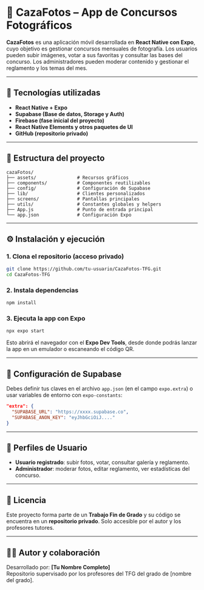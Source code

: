 # 📸 CazaFotos – App de Concursos Fotográficos

**CazaFotos** es una aplicación móvil desarrollada en **React Native con Expo**, cuyo objetivo es gestionar concursos mensuales de fotografía. Los usuarios pueden subir imágenes, votar a sus favoritas y consultar las bases del concurso. Los administradores pueden moderar contenido y gestionar el reglamento y los temas del mes.

---

## 🚀 Tecnologías utilizadas

- **React Native + Expo**
- **Supabase (Base de datos, Storage y Auth)**
- **Firebase (fase inicial del proyecto)**
- **React Native Elements y otros paquetes de UI**
- **GitHub (repositorio privado)**

---

## 📂 Estructura del proyecto

```
cazaFotos/
├── assets/               # Recursos gráficos
├── components/           # Componentes reutilizables
├── config/               # Configuración de Supabase
├── lib/                  # Clientes personalizados
├── screens/              # Pantallas principales
├── utils/                # Constantes globales y helpers
├── App.js                # Punto de entrada principal
└── app.json              # Configuración Expo
```

---

## ⚙️ Instalación y ejecución

### 1. Clona el repositorio (acceso privado)

```bash
git clone https://github.com/tu-usuario/CazaFotos-TFG.git
cd CazaFotos-TFG
```

### 2. Instala dependencias

```bash
npm install
```

### 3. Ejecuta la app con Expo

```bash
npx expo start
```

Esto abrirá el navegador con el **Expo Dev Tools**, desde donde podrás lanzar la app en un emulador o escaneando el código QR.

---

## 🔐 Configuración de Supabase

Debes definir tus claves en el archivo `app.json` (en el campo `expo.extra`) o usar variables de entorno con `expo-constants`:

```json
"extra": {
  "SUPABASE_URL": "https://xxxx.supabase.co",
  "SUPABASE_ANON_KEY": "eyJhbGciOiJ...."
}
```

---

## 👤 Perfiles de Usuario

- **Usuario registrado**: subir fotos, votar, consultar galería y reglamento.
- **Administrador**: moderar fotos, editar reglamento, ver estadísticas del concurso.

---

## 📄 Licencia

Este proyecto forma parte de un **Trabajo Fin de Grado** y su código se encuentra en un **repositorio privado**. Solo accesible por el autor y los profesores tutores.

---

## 🧑‍🏫 Autor y colaboración

Desarrollado por: **[Tu Nombre Completo]**  
Repositorio supervisado por los profesores del TFG del grado de [nombre del grado].
